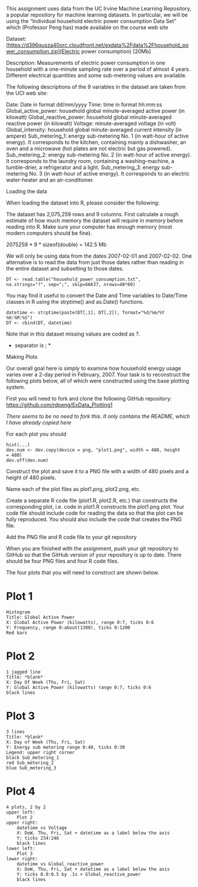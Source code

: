 This assignment uses data from the UC Irvine Machine Learning
Repository, a popular repository for machine learning datasets. In
particular, we will be using the “Individual household electric power
consumption Data Set” which (Professor Peng has) made available on the
course web site

Dataset: [https://d396qusza40orc.cloudfront.net/exdata%2Fdata%2Fhousehold_power_consumption.zip](Electric power consumption) [20Mb]

Description: Measurements of electric power consumption in one
household with a one-minute sampling rate over a period of almost 4
years. Different electrical quantities and some sub-metering values
are available. 

The following descriptions of the 9 variables in the dataset are taken
from the UCI web site:

Date: Date in format dd/mm/yyyy
Time: time in format hh:mm:ss
Global\_active\_power: household global minute-averaged active power
(in kilowatt)
Global\_reactive\_power: household global minute-averaged reactive power
(in kilowatt) 
Voltage: minute-averaged voltage (in volt)
Global\_intensity: household global minute-averaged current intensity
(in ampere) 
Sub\_metering\_1: energy sub-metering No. 1 (in watt-hour of active
energy). It corresponds to the kitchen, containing mainly a
dishwasher, an oven and a microwave (hot plates are not electric but
gas powered). 
Sub\_metering\_2: energy sub-metering No. 2 (in watt-hour of active
energy). It corresponds to the laundry room, containing a
washing-machine, a tumble-drier, a refrigerator and a light. 
Sub\_metering\_3: energy sub-metering No. 3 (in watt-hour of active
energy). It corresponds to an electric water-heater and an
air-conditioner.

Loading the data

When loading the dataset into R, please consider the following:

The dataset has 2,075,259 rows and 9 columns. First calculate a rough
estimate of how much memory the dataset will require in memory before
reading into R. Make sure your computer has enough memory (most modern
computers should be fine).

2075259 * 9 * sizeof(double) = 142.5 Mb


We will only be using data from the dates 2007-02-01 and
2007-02-02. One alternative is to read the data from just those dates
rather than reading in the entire dataset and subsetting to those
dates.

    DT <- read.table("household_power_consumption.txt",
    na.strings="?", sep=";", skip=66637, nrows=48*60)

You may find it useful to convert the Date and Time variables to
Date/Time classes in R using the strptime() and as.Date() functions.

    datetime <- strptime(paste(DT[,1], DT[,2]), format="%d/%m/%Y %H:%M:%S")
	DT <- cbind(DT, datetime)

Note that in this dataset missing values are coded as ?.

* separator is ; *

Making Plots

Our overall goal here is simply to examine how household energy usage
varies over a 2-day period in February, 2007. Your task is to
reconstruct the following plots below, all of which were constructed
using the base plotting system. 

First you will need to fork and clone the following GitHub repository:
https://github.com/rdpeng/ExData_Plotting1

*There seems to be no need to fork this. It only contains the README,
 which I have already copied here*

For each plot you should

    hist(...)
	dev.num <- dev.copy(device = png, "plot1.png", width = 480, height
	= 480)
	dev.off(dev.num)
	
Construct the plot and save it to a PNG file with a width of 480
pixels and a height of 480 pixels.

Name each of the plot files as plot1.png, plot2.png, etc.

Create a separate R code file (plot1.R, plot2.R, etc.) that constructs
the corresponding plot, i.e. code in plot1.R constructs the plot1.png
plot. Your code file should include code for reading the data so that
the plot can be fully reproduced. You should also include the code
that creates the PNG file.

Add the PNG file and R code file to your git repository

When you are finished with the assignment, push your git repository to
GitHub so that the GitHub version of your repository is up to
date. There should be four PNG files and four R code files.

The four plots that you will need to construct are shown below.

# Plot 1 #
    Histogram
	Title: Global Active Power
	X: Global Active Power (kilowatts), range 0:7, ticks 0:6
	Y: Frequency, range 0:about(1300), ticks 0:1200
	Red bars

# Plot 2 #
    1 jagged line
	Title: *blank*
	X: Day Of Week (Thu, Fri, Sat)
	Y: Global Active Power (kilowatts) range 0:7, ticks 0:6
	black lines

# Plot 3 #
	3 lines
	Title: *blank*
	X: Day of Week (Thu, Fri, Sat)
	Y: Energy sub metering range 0:40, ticks 0:30
	Legend: upper right corner
	black Sub_metering_1
	red Sub_metering_2
	blue Sub_metering_3

# Plot 4 #
	4 plots, 2 by 2
	upper left:
		Plot 2
	upper right:
		datetime vs Voltage
		X: DoW, Thu, Fri, Sat + datetime as a label below the axis
		Y: ticks 234:246
		black lines
	lower left:
		Plot 3
	lower right:
		datetime vs Global_reactive_power
		X: DoW, Thu, Fri, Sat + datetime as a label below the axis
		Y: ticks 0.0:0.5 by .1s + Global_reactive_power
		black lines
